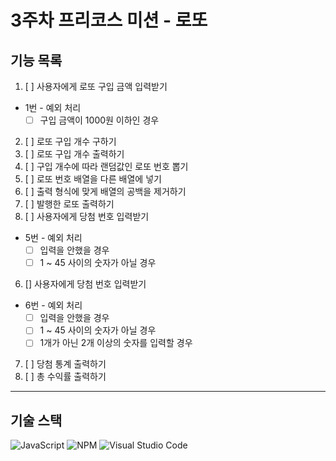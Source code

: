 # 3주차 프리코스 미션 - 로또 

## 기능 목록
1.  [ ] 사용자에게 로또 구입 금액 입력받기

* 1번 - 예외 처리
    * [ ] 구입 금액이 1000원 이하인 경우

2. [ ] 로또 구입 개수 구하기
2. [ ] 로또 구입 개수 출력하기
3. [ ] 구입 개수에 따라 랜덤값인 로또 번호 뽑기
3. [ ] 로또 번호 배열을 다른 배열에 넣기
3. [ ] 출력 형식에 맞게 배열의 공백을 제거하기
4. [ ] 발행한 로또 출력하기
5. [ ] 사용자에게 당첨 번호 입력받기

* 5번 - 예외 처리
    * [ ] 입력을 안했을 경우
    * [ ] 1 ~ 45 사이의 숫자가 아닐 경우

6. [] 사용자에게 당첨 번호 입력받기

* 6번 - 예외 처리
    * [ ] 입력을 안했을 경우
    * [ ] 1 ~ 45 사이의 숫자가 아닐 경우
    * [ ] 1개가 아닌 2개 이상의 숫자를 입력할 경우

7. [ ] 당첨 통계 출력하기
8. [ ] 총 수익률 출력하기

-------
## 기술 스택
![JavaScript](https://img.shields.io/badge/javascript-%23323330.svg?style=for-the-badge&logo=javascript&logoColor=%23F7DF1E)  ![NPM](https://img.shields.io/badge/NPM-%23CB3837.svg?style=for-the-badge&logo=npm&logoColor=white) ![Visual Studio Code](https://img.shields.io/badge/Visual%20Studio%20Code-0078d7.svg?style=for-the-badge&logo=visual-studio-code&logoColor=white)